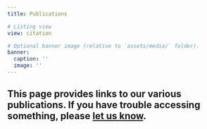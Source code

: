 ```yaml
---
title: Publications

# Listing view
view: citation

# Optional banner image (relative to `assets/media/` folder).
banner:
  caption: ''
  image: ''
---
```

## This page provides links to our various publications. If you have trouble accessing something, please [let us know](https://arclabuno.netlify.app/contact/).
